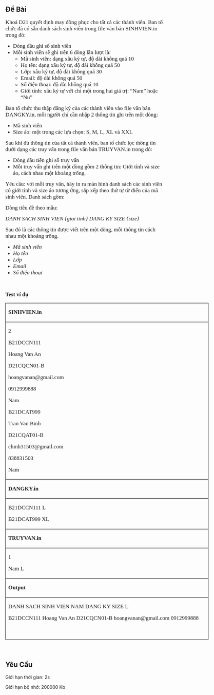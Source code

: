 ## Đề Bài
<div class="submit__des">
<p style="text-align:left;"><span style="font-size:16px;"><span style="font-family:SFProDisplay;"><span style="color:#1f1f1f;"><span style="font-size:13pt;"><span style="font-family:SFProDisplay;"><span style="font-family:'Times New Roman', serif;">Khoá D21 quyết định may đồng phục cho tất cả các thành viên. Ban tổ chức đã có sẵn danh sách sinh viên trong file văn bản SINHVIEN.in trong đó:</span></span></span></span></span></span></p>
<ul>
<li><span style="font-size:13pt;"><span style="font-family:SFProDisplay;"><span style="font-family:'Times New Roman', serif;">Dòng đầu ghi số sinh viên</span></span></span></li>
<li><span style="font-size:13pt;"><span style="font-family:SFProDisplay;"><span style="font-family:'Times New Roman', serif;">Mỗi sinh viên sẽ ghi trên 6 dòng lần lượt là:</span></span></span>
<ul>
<li><span style="font-size:13pt;"><span style="font-family:SFProDisplay;"><span style="font-family:'Times New Roman', serif;">Mã sinh viên: dạng xâu ký tự, độ dài không quá 10</span></span></span></li>
<li><span style="font-size:13pt;"><span style="font-family:SFProDisplay;"><span style="font-family:'Times New Roman', serif;">Họ tên: dạng xâu ký tự, độ dài không quá 50</span></span></span></li>
<li><span style="font-size:13pt;"><span style="font-family:SFProDisplay;"><span style="font-family:'Times New Roman', serif;">Lớp: xâu ký tự, độ dài không quá 30</span></span></span></li>
<li><span style="font-size:13pt;"><span style="font-family:SFProDisplay;"><span style="font-family:'Times New Roman', serif;">Email: độ dài không quá 50</span></span></span></li>
<li><span style="font-size:13pt;"><span style="font-family:SFProDisplay;"><span style="font-family:'Times New Roman', serif;">Số điện thoại: độ dài không quá 10</span></span></span></li>
<li><span style="font-size:13pt;"><span style="font-family:SFProDisplay;"><span style="font-family:'Times New Roman', serif;">Giới tính: xâu ký tự với chỉ một trong hai giá trị: “Nam” hoặc “Nu”</span></span></span></li>
</ul>
</li>
</ul>
<p style="text-align:left;"><span style="font-size:16px;"><span style="font-family:SFProDisplay;"><span style="color:#1f1f1f;"><span style="font-size:13pt;"><span style="font-family:SFProDisplay;"><span style="font-family:'Times New Roman', serif;">Ban tổ chức thu thập đăng ký của các thành viên vào file văn bản DANGKY.in, mỗi người chỉ cần nhập 2 thông tin ghi trên một dòng:</span></span></span></span></span></span></p>
<ul>
<li><span style="font-size:13pt;"><span style="font-family:SFProDisplay;"><span style="font-family:'Times New Roman', serif;">Mã sinh viên</span></span></span></li>
<li><span style="font-size:13pt;"><span style="font-family:SFProDisplay;"><span style="font-family:'Times New Roman', serif;">Size áo: một trong các lựa chọn: S, M, L, XL và XXL</span></span></span></li>
</ul>
<p style="text-align:left;"><span style="font-size:16px;"><span style="font-family:SFProDisplay;"><span style="color:#1f1f1f;"><span style="font-size:13pt;"><span style="font-family:SFProDisplay;"><span style="font-family:'Times New Roman', serif;">Sau khi đủ thông tin của tất cả thành viên, ban tổ chức lọc thông tin dưới dạng các truy vấn trong file văn bản TRUYVAN.in trong đó:</span></span></span></span></span></span></p>
<ul>
<li><span style="font-size:13pt;"><span style="font-family:SFProDisplay;"><span style="font-family:'Times New Roman', serif;">Dòng đầu tiên ghi số truy vấn</span></span></span></li>
<li><span style="font-size:13pt;"><span style="font-family:SFProDisplay;"><span style="font-family:'Times New Roman', serif;">Mỗi truy vấn ghi trên một dòng gồm 2 thông tin: Giới tính và size áo, cách nhau một khoảng trống.</span></span></span></li>
</ul>
<p style="text-align:left;"><span style="font-size:16px;"><span style="font-family:SFProDisplay;"><span style="color:#1f1f1f;"><span style="font-size:13pt;"><span style="font-family:SFProDisplay;"><span style="font-family:'Times New Roman', serif;">Yêu cầu: với mỗi truy vấn, hãy in ra màn hình danh sách các sinh viên có giới tính và size áo tương ứng, sắp xếp theo thứ tự từ điển của mã sinh viên. Danh sách gồm:</span></span></span></span></span></span></p>
<p style="text-align:left;"><span style="font-size:16px;"><span style="font-family:SFProDisplay;"><span style="color:#1f1f1f;"><span style="font-size:13pt;"><span style="font-family:SFProDisplay;"><span style="font-family:'Times New Roman', serif;">Dòng tiêu đề theo mẫu:</span></span></span></span></span></span></p>
<p style="text-align:left;"><span style="font-size:16px;"><span style="font-family:SFProDisplay;"><span style="color:#1f1f1f;"><span style="font-size:13pt;"><span style="font-family:SFProDisplay;"><span style="font-family:'Times New Roman', serif;"><em>DANH SACH SINH VIEN {gioi tinh} DANG KY SIZE {size}</em></span></span></span></span></span></span></p>
<p style="text-align:left;"><span style="font-size:16px;"><span style="font-family:SFProDisplay;"><span style="color:#1f1f1f;"><span style="font-size:13pt;"><span style="font-family:SFProDisplay;"><span style="font-family:'Times New Roman', serif;">Sau đó là các thông tin được viết trên một dòng, mỗi thông tin cách nhau một khoảng trống.</span></span></span></span></span></span></p>
<ul>
<li><span style="font-size:13pt;"><span style="font-family:SFProDisplay;"><span style="font-family:'Times New Roman', serif;"><em>Mã sinh viên</em></span></span></span></li>
<li><span style="font-size:13pt;"><span style="font-family:SFProDisplay;"><span style="font-family:'Times New Roman', serif;"><em>Họ tên</em></span></span></span></li>
<li><span style="font-size:13pt;"><span style="font-family:SFProDisplay;"><span style="font-family:'Times New Roman', serif;"><em>Lớp</em></span></span></span></li>
<li><span style="font-size:13pt;"><span style="font-family:SFProDisplay;"><span style="font-family:'Times New Roman', serif;"><em>Email</em></span></span></span></li>
<li><span style="font-size:13pt;"><span style="font-family:SFProDisplay;"><span style="font-family:'Times New Roman', serif;"><em>Số điện thoại</em></span></span></span></li>
</ul>
<p style="text-align:left;"><span style="font-size:16px;"><span style="font-family:SFProDisplay;"><span style="color:#1f1f1f;"> </span></span></span></p>
<p style="text-align:left;"><span style="font-size:16px;"><span style="font-family:SFProDisplay;"><span style="color:#1f1f1f;"><span style="font-size:13pt;"><span style="font-family:SFProDisplay;"><span style="font-family:'Times New Roman', serif;"><strong>Test ví dụ</strong></span></span></span></span></span></span></p>
<table cellspacing="0" class="MsoTableGrid" style="border-collapse:collapse;border:none;color:#1f1f1f;font-family:SFProDisplay;font-size:16px;font-style:normal;font-weight:400;text-align:left;width:633px;">
<tr>
<td style="border-bottom:1px solid #000000;border-left:1px solid #000000;border-right:1px solid #000000;border-top:1px solid #000000;vertical-align:top;width:633px;">
<p><span style="font-family:SFProDisplay;"><span style="font-family:SFProDisplay;"><span style="font-size:13pt;"><span style="font-family:SFProDisplay;"><span style="font-family:'Times New Roman', serif;"><strong>SINHVIEN.in</strong></span></span></span></span></span></p>
</td>
</tr>
<tr>
<td style="border-bottom:1px solid #000000;border-left:1px solid #000000;border-right:1px solid #000000;border-top:none;height:272px;vertical-align:top;width:633px;">
<p><span style="font-family:SFProDisplay;"><span style="font-family:SFProDisplay;"><span style="font-size:13pt;"><span style="font-family:SFProDisplay;"><span style="font-family:'Times New Roman', serif;">2</span></span></span></span></span></p>
<p><span style="font-family:SFProDisplay;"><span style="font-family:SFProDisplay;"><span style="font-size:13pt;"><span style="font-family:SFProDisplay;"><span style="font-family:'Times New Roman', serif;">B21DCCN111</span></span></span></span></span></p>
<p><span style="font-family:SFProDisplay;"><span style="font-family:SFProDisplay;"><span style="font-size:13pt;"><span style="font-family:SFProDisplay;"><span style="font-family:'Times New Roman', serif;">Hoang Van An</span></span></span></span></span></p>
<p><span style="font-family:SFProDisplay;"><span style="font-family:SFProDisplay;"><span style="font-size:13pt;"><span style="font-family:SFProDisplay;"><span style="font-family:'Times New Roman', serif;">D21CQCN01-B</span></span></span></span></span></p>
<p><span style="font-family:SFProDisplay;"><span style="font-family:SFProDisplay;"><span style="font-size:13pt;"><span style="font-family:SFProDisplay;"><span style="font-family:'Times New Roman', serif;">hoangvanan@gmail.com</span></span></span></span></span></p>
<p><span style="font-family:SFProDisplay;"><span style="font-family:SFProDisplay;"><span style="font-size:13pt;"><span style="font-family:SFProDisplay;"><span style="font-family:'Times New Roman', serif;">0912999888</span></span></span></span></span></p>
<p><span style="font-family:SFProDisplay;"><span style="font-family:SFProDisplay;"><span style="font-size:13pt;"><span style="font-family:SFProDisplay;"><span style="font-family:'Times New Roman', serif;">Nam</span></span></span></span></span></p>
<p><span style="font-family:SFProDisplay;"><span style="font-family:SFProDisplay;"><span style="font-size:13pt;"><span style="font-family:SFProDisplay;"><span style="font-family:'Times New Roman', serif;">B21DCAT999</span></span></span></span></span></p>
<p><span style="font-family:SFProDisplay;"><span style="font-family:SFProDisplay;"><span style="font-size:13pt;"><span style="font-family:SFProDisplay;"><span style="font-family:'Times New Roman', serif;">Tran Van Binh</span></span></span></span></span></p>
<p><span style="font-family:SFProDisplay;"><span style="font-family:SFProDisplay;"><span style="font-size:13pt;"><span style="font-family:SFProDisplay;"><span style="font-family:'Times New Roman', serif;">D21CQAT01-B</span></span></span></span></span></p>
<p><span style="font-family:SFProDisplay;"><span style="font-family:SFProDisplay;"><span style="font-size:13pt;"><span style="font-family:SFProDisplay;"><span style="font-family:'Times New Roman', serif;">chinh31503@gmail.com</span></span></span></span></span></p>
<p><span style="font-family:SFProDisplay;"><span style="font-family:SFProDisplay;"><span style="font-size:13pt;"><span style="font-family:SFProDisplay;"><span style="font-family:'Times New Roman', serif;">838831503</span></span></span></span></span></p>
<p><span style="font-family:SFProDisplay;"><span style="font-family:SFProDisplay;"><span style="font-size:13pt;"><span style="font-family:SFProDisplay;"><span style="font-family:'Times New Roman', serif;">Nam</span></span></span></span></span></p>
</td>
</tr>
<tr>
<td style="border-bottom:1px solid #000000;border-left:1px solid #000000;border-right:1px solid #000000;border-top:none;vertical-align:top;width:633px;">
<p><span style="font-family:SFProDisplay;"><span style="font-family:SFProDisplay;"><span style="font-size:13pt;"><span style="font-family:SFProDisplay;"><span style="font-family:'Times New Roman', serif;"><strong>DANGKY.in</strong></span></span></span></span></span></p>
</td>
</tr>
<tr>
<td style="border-bottom:1px solid #000000;border-left:1px solid #000000;border-right:1px solid #000000;border-top:none;height:54px;vertical-align:top;width:633px;">
<p><span style="font-family:SFProDisplay;"><span style="font-family:SFProDisplay;"><span style="font-size:13pt;"><span style="font-family:SFProDisplay;"><span style="font-family:'Times New Roman', serif;">B21DCCN111 L</span></span></span></span></span></p>
<p><span style="font-family:SFProDisplay;"><span style="font-family:SFProDisplay;"><span style="font-size:13pt;"><span style="font-family:SFProDisplay;"><span style="font-family:'Times New Roman', serif;">B21DCAT999 XL</span></span></span></span></span></p>
</td>
</tr>
<tr>
<td style="border-bottom:1px solid #000000;border-left:1px solid #000000;border-right:1px solid #000000;border-top:none;vertical-align:top;width:633px;">
<p><span style="font-family:SFProDisplay;"><span style="font-family:SFProDisplay;"><span style="font-size:13pt;"><span style="font-family:SFProDisplay;"><span style="font-family:'Times New Roman', serif;"><strong>TRUYVAN.in</strong></span></span></span></span></span></p>
</td>
</tr>
<tr>
<td style="border-bottom:1px solid #000000;border-left:1px solid #000000;border-right:1px solid #000000;border-top:none;height:64px;vertical-align:top;width:633px;">
<p><span style="font-family:SFProDisplay;"><span style="font-family:SFProDisplay;"><span style="font-size:13pt;"><span style="font-family:SFProDisplay;"><span style="font-family:'Times New Roman', serif;">1</span></span></span></span></span></p>
<p><span style="font-family:SFProDisplay;"><span style="font-family:SFProDisplay;"><span style="font-size:13pt;"><span style="font-family:SFProDisplay;"><span style="font-family:'Times New Roman', serif;">Nam L</span></span></span></span></span></p>
</td>
</tr>
<tr>
<td style="border-bottom:1px solid #000000;border-left:1px solid #000000;border-right:1px solid #000000;border-top:none;vertical-align:top;width:633px;">
<p><span style="font-family:SFProDisplay;"><span style="font-family:SFProDisplay;"><span style="font-size:13pt;"><span style="font-family:SFProDisplay;"><span style="font-family:'Times New Roman', serif;"><strong>Output</strong></span></span></span></span></span></p>
</td>
</tr>
<tr>
<td style="border-bottom:1px solid #000000;border-left:1px solid #000000;border-right:1px solid #000000;border-top:none;height:92px;vertical-align:top;width:633px;">
<p><span style="font-family:SFProDisplay;"><span style="font-family:SFProDisplay;"><span style="font-size:13pt;"><span style="font-family:SFProDisplay;"><span style="font-family:'Times New Roman', serif;">DANH SACH SINH VIEN NAM DANG KY SIZE L</span></span></span></span></span></p>
<p><span style="font-family:SFProDisplay;"><span style="font-family:SFProDisplay;"><span style="font-size:13pt;"><span style="font-family:SFProDisplay;"><span style="font-family:'Times New Roman', serif;">B21DCCN111 Hoang Van An D21CQCN01-B hoangvanan@gmail.com 0912999888</span></span></span></span></span></p>
<p><span style="font-family:SFProDisplay;"><span style="font-family:SFProDisplay;"> </span></span></p>
</td>
</tr>
</table>
<p style="text-align:left;"><span style="font-size:16px;"><span style="font-family:SFProDisplay;"><span style="color:#1f1f1f;"> </span></span></span></p>
<p style="clear: left"></p>
</div>

## Yêu Cầu
<div class="submit__req">
<p>Giới hạn thời gian: <span>2s</span></p>
<p>Giới hạn bộ nhớ: <span>200000 Kb</span></p>
</div>
